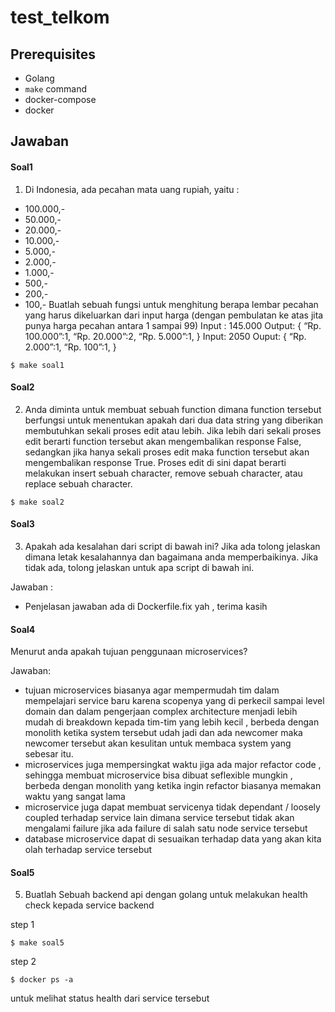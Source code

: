 # test_telkom
## Prerequisites

- Golang
- `make` command
- docker-compose
- docker

## Jawaban
#### Soal1
1. Di Indonesia, ada pecahan mata uang rupiah, yaitu :
* 100.000,-
* 50.000,-
* 20.000,-
* 10.000,-
* 5.000,-
* 2.000,-
* 1.000,-
* 500,-
* 200,-
* 100,-
  Buatlah sebuah fungsi untuk menghitung berapa lembar pecahan yang harus dikeluarkan dari input harga (dengan pembulatan ke atas jita punya harga pecahan antara 1 sampai 99)
  Input : 145.000
  Output:
  {
  “Rp. 100.000”:1,
  “Rp. 20.000”:2,
  “Rp. 5.000”:1,
  }
  Input: 2050
  Ouput:
  {
  “Rp. 2.000”:1,
  “Rp. 100”:1,
  }

```shell script
$ make soal1
```

#### Soal2
2. Anda diminta untuk membuat sebuah function dimana function tersebut berfungsi untuk menentukan apakah dari dua data string yang diberikan membutuhkan sekali proses edit atau lebih. Jika lebih dari sekali proses edit berarti function tersebut akan mengembalikan response False, sedangkan jika hanya sekali proses edit maka function tersebut akan mengembalikan response True. Proses edit di sini dapat berarti melakukan insert sebuah character, remove sebuah character, atau replace sebuah character.

```shell script
$ make soal2
```

#### Soal3
3. Apakah ada kesalahan dari script di bawah ini? Jika ada tolong jelaskan dimana letak kesalahannya dan bagaimana anda memperbaikinya. Jika tidak ada, tolong jelaskan untuk apa script di bawah ini.

Jawaban :
- Penjelasan jawaban ada di Dockerfile.fix yah , terima kasih

#### Soal4
Menurut anda apakah tujuan penggunaan microservices?

Jawaban:

- tujuan microservices biasanya agar mempermudah tim dalam mempelajari service baru karena scopenya
yang di perkecil sampai level domain dan dalam pengerjaan complex architecture menjadi lebih mudah di breakdown kepada tim-tim yang lebih kecil , berbeda
dengan monolith ketika system tersebut udah jadi dan ada newcomer maka newcomer tersebut
akan kesulitan untuk membaca system yang sebesar itu.
- microservices juga mempersingkat waktu jiga ada major refactor code , sehingga
membuat microservice bisa dibuat seflexible mungkin , berbeda dengan monolith
yang ketika ingin refactor biasanya memakan waktu yang sangat lama
- microservice juga dapat membuat servicenya tidak dependant / loosely coupled terhadap service lain
dimana service tersebut tidak akan mengalami failure jika ada failure di salah satu
node service tersebut
- database microservice dapat di sesuaikan terhadap data yang akan kita olah terhadap service tersebut



#### Soal5
5. Buatlah Sebuah backend api dengan golang untuk melakukan health check kepada service backend

step 1
```shell script
$ make soal5
```

step 2
```shell script
$ docker ps -a
```
untuk melihat status health dari service tersebut

